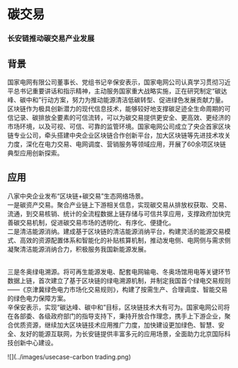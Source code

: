 # 碳交易

### 长安链推动碳交易产业发展
## 背景
国家电网有限公司董事长、党组书记辛保安表示，国家电网公司认真学习贯彻习近平总书记重要讲话和指示精神，主动服务国家重大战略实施，正在研究制定“碳达峰、碳中和”行动方案，努力为推动能源清洁低碳转型、促进绿色发展贡献力量。区块链作为极具创新潜力的现代信息技术，能够较好地支撑碳足迹全生命周期的可信记录、碳排放全要素的可信流转，可以为碳交易提供更安全、更高效、更经济的市场环境，以及可视、可信、可靠的监管环境。国家电网公司成立了央企首家区块链专业公司，牵头搭建中央企业区块链合作创新平台，加大区块链等先进技术攻关力度，深化在电力交易、电网调度、营销服务等领域应用，开展了60余项区块链典型应用创新探索。
## 应用
八家中央企业发布“区块链+碳交易”生态网络场景。
<br/>一是碳资产交易。聚合产业链上下游相关信息，实现碳交易从排放权获取、交易、流通，到交易核销、统计的全流程数据上链存储与可信共享应用，支撑政府加快完善碳交易机制，促进碳交易市场的透明化、有序化、便捷化。
<br/>二是清洁能源消纳。建成基于区块链的清洁能源消纳平台，构建灵活的能源交易模式、高效的资源配置体系和智能化的补贴核算机制，推动发电侧、电网侧与需求侧凝聚清洁能源消纳合力，积极服务我国新能源发展。

<br/>三是冬奥绿电溯源。将可再生能源发电、配套电网输电、冬奥场馆用电等关键环节数据上链，首次建立了基于区块链的绿电溯源机制，并制定我国首个绿电交易规则——《京津冀绿色电力市场化交易规则》，构建了按需生产、合理调度、智能交易的绿色电力保障方案。
<br/>辛保安表示，实现“碳达峰、碳中和”目标，区块链技术大有可为。国家电网公司将在各部委、各级政府部门的指导支持下，秉持开放合作理念，携手上下游企业，聚合优质资源，继续加大区块链技术应用推广力度，加快建设更加绿色、智慧、安全、友好的能源互联网，为长安链提供丰富多元的应用场景，全面助力北京国际科技创新中心建设。

![](../images/usecase-carbon trading.png)

